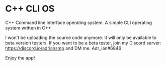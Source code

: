 # C++ CLI OS
C++ Command line interface operating system.
A simple CLI operating system written in C++

I won't be uploading the source code anymore. It will only be available to beta version testers.
If you want to be a beta tester, join my Discord server:
https://discord.io/adriansmp
and DM me:
Adr_ian#6846

Enjoy the app!
